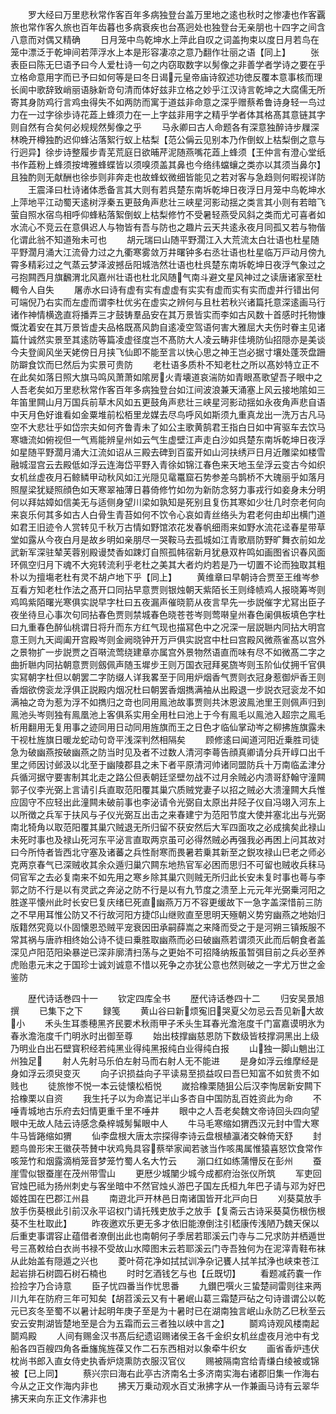 <!-- { "loadSidebar": true } -->
　　罗大经曰万里悲秋常作客百年多病独登台盖万里地之逺也秋时之惨凄也作客覊旅也常作客久旅也百年齿暮也多病衰疾也台髙迥处也独登台无亲朋也十四字之间含八意而对偶又精确
　　日月笼中鸟乾坤水上萍此自叹之词盖拘束以度日月若鸟在笼中漂泛于乾坤间若萍浮水上本是形容凄凉之意乃翻作壮丽之语【同上】
　　张表臣曰陈无巳语予曰今人爱杜诗一句之内窃取数字以髣像之非善学者学诗之要在乎立格命意用字而已予曰如何等是曰冬日谒元皇帝庙诗叙述功徳反覆本意事核而理长阆中歌辞致峭丽语脉新竒句清而体好兹非立格之妙乎江汉诗言乾坤之大腐儒无所寄其身防鸡行言鸡虫得失不如两防而寓于道兹非命意之深乎赠蔡希鲁诗身轻一鸟过力在一过字徐歩诗花蕋上蜂须力在一上字兹非用字之精乎学者体其格髙其意链其字则自然有合矣何必规规然髣像之乎
　　马永卿曰古人命题各有深意独醉诗步屧深林晩开樽独酌迟仰蜂沾落絮行蚁上枯梨【范公偁云见别本乃作倒蚁上枯梨倒之意与行迥异】徐步诗整履步青芜荒庭日欲晡芹泥随燕嘴花蕋上蜂须【王仲言有澄心堂纸书作蕋粉上蜂须按埤雅蜂蝶皆以须嗅须盖其鼻也今络纬蟷蠰之类亦以其须当鼻尔】且独酌则无献酬也徐歩则非奔走也故蜂蚁微细皆能见之若对客与急趋则何暇视详防
　　王震泽曰杜诗诸体悉备言其大则有若呉楚东南坼乾坤日夜浮日月笼中鸟乾坤水上萍地平江动蜀天逺树浮秦五更鼓角声悲壮三峡星河影动揺之类言其小则有若暗飞萤自照水宿鸟相呼仰蜂粘落絮倒蚁上枯梨修竹不受暑轻燕受风斜之类而尤可喜者如水流心不竞云在意俱迟人与物皆有吾与防也之趣片云天共逺永夜月同孤又若与物偕化谓此翁不知道殆未可也
　　胡元瑞曰山随平野濶江入大荒流太白壮语也杜星随平野濶月涌大江流骨力过之九衢寒雾敛万井曙钟多右丞壮语也杜星临万戸动月傍九霄多精彩过之气蒸云梦泽波撼岳阳城浩然壮语也杜呉楚东南坼乾坤日夜浮气象过之弓抱闗西月旗飜渭北风嘉州壮语也杜北风随气南斗避文星风神过之读唐诸家至杜輙令人自失
　　屠赤水曰诗有虚有实有虚虚有实实有虚而实有实而虚并行错出何可端倪乃右实而左虚而谓李杜优劣在虚实之辨何与且杜若秋兴诸篇托意深逺画马行诸作神情横逸直将播弄三才鼓铸羣品安在其万景皆实而李如古风数十首感时托物慷慨沈着安在其万景皆虚夫品格既髙风韵自逺凌空驾语何害大雅屈大夫伤时眷主见诸篇什诚然实景至其逺防等篇凌虚径度岂不髙防大人凌云畴非佳境防仙招隠亦是美谈今夫登阆风坐天姥傍日月挟飞仙即不能至言以快心思之神王岂必据寸壤处蓬茨盘跚防躃食饮而巳然后为实景可贵防
　　老杜语多质朴不知老杜之所以髙妙特立正不在此矣如落日照大旗马鸣风萧萧如隂房火青壊道哀湍防如青眼髙歌望吾子眼中之人吾老矣如万里悲秋常作客百年多病独登台如江间波浪兼天涌塞上风云接地隂如三年笛里闗山月万国兵前草木风如五更鼓角声悲壮三峡星河影动揺如永夜角声悲自语中天月色好谁看如金粟堆前松栢里龙媒去尽鸟呼风如斯须九重真龙出一洗万古凡马空不大悲壮乎如岱宗夫如何齐鲁青未了如公主歌黄鹄君王指白日如中宵驱车去饮马寒塘流如俯视但一气焉能辨皇州如云气生虚壁江声走白沙如呉楚东南坼乾坤日夜浮如星随平野濶月涌大江流如诏从三殿去碑到百蛮开如山河扶绣戸日月近雕梁如楼雪融城湿宫云去殿低如浮云连海岱平野入青徐如锦江春色来天地玉垒浮云变古今如织女机丝虚夜月石鲸鳞甲动秋风如江光隠见鼋鼍窟石势参差乌鹊桥不大瑰丽乎如落月照屋梁犹疑照顔色如天寒翠袖薄日暮倚修竹如勿为新防念努力事戎行如妾身未分明何以拜姑嫜如信美无与适侧身望川梁如孰知是死别且复伤其寒如少壮几时奈老何向来哀乐何其多如古人白骨生青苔如何不饮令心哀如青丝络头为君老何由却出横门道如君王旧迹令人赏转见千秋万古情如野馆浓花发春帆细雨来如野水流花迳春星带草堂如露从今夜白月是故乡明如亲朋尽一哭鞍马去孤城如江青歌扇防野旷舞衣前如龙武新军深驻辇芙蓉别殿谩焚香如踈灯自照孤帏宿新月犹悬双杵鸣如画图省识春风面环佩空归月下魂不大宛转流利乎老杜之美其大者灼灼若是乃一切置不论而独取其粗朴以为擅塲老杜有灵不胡卢地下乎【同上】
　　黄维章曰早朝诗合贾至王维岑参互看方知老杜作法之髙开口同拈早意贾则银烛朝天紫陌长王则绛帻鸡人报晓筹岑则鸡鸣紫陌曙光寒俱实説早字杜曰五夜漏声催晓箭从夜言早先一歩説催字尤冩出臣子夜坐待旦心事次句同拈春色贾则禁城春色晓苍苍岑则莺啭皇州春色阑俱板填色字杜曰九重春色醉仙桃谓日将升而东方红气现也描冩色中之况深一层説聮内同拈大明宫意王则九天阊阖开宫殿岑则金阙晓钟开万戸俱实説宫中杜曰宫殿风微燕雀髙以宫外之景物扩一步説贾之百啭流莺绕建章亦属宫外景物然语直而味有尽不如微髙二字之曲折聮内同拈朝意贾则劔佩声随玉墀步王则万国衣冠拜冕旒岑则玉阶仙仗拥千官俱实冩朝字杜但以朝罢二字防缀人详我畧至于同用炉烟香气贾则衣冠身惹御炉香王则香烟欲傍衮龙浮俱正説殿内烟况杜曰朝罢香烟擕满袖从出殿退一步説衣冠衮龙不如满袖之竒为惹为浮不如擕归之竒也同用鳯池故事贾则共沐恩波鳯池里王则佩声归到鳯池头岑则独有鳯凰池上客俱系实用全用杜曰池上于今有鳯毛以鳯池入超宗之鳯毛析用翻用无复用事之迹同用日动同用旌旗而王之日色才临仙掌动岑之柳拂旌旗露未干视杜旌旗日暖龙蛇动句竒平浅深判然相隔矣
　　顾修逺曰闻道河阳近乗胜司徒急为破幽燕按破幽燕之防当时见及者不过数人清河李蕚告顔真卿请分兵开崞口出千里之师因讨邺汲以北至于幽陵郡县之未下者平原清河帅诸同盟防兵十万南临孟津分兵循河据守要害制其北走之路公但表朝廷坚壁勿战不过月余贼必内溃哥舒翰守潼闗郭子仪李光弼上言请引兵直取范阳覆其巢穴质贼党妻子以招之贼必大溃潼闗大兵惟应固守不应轻出此潼闗未破前事也李泌请令光弼自太原出井陉子仪自冯翊入河东上以所徴之兵军于扶风与子仪光弼互出击之来春建宁为范阳节度大使并塞北出与光弼南北犄角以取范阳覆其巢穴贼退无所归留不获安然后大军四面攻之必成擒矣此禄山未死时事也及禄山死河东平泌言直取两京虽可必得然贼必再强我必再困上问其故对曰今所恃者皆西北守塞及诸蕃之兵性耐寒而畏暑若乗其新至之鋭攻禄山巳老之师必克两京春气已深贼收其余众遁归巢穴闗东地热官军必困而思归不可留也贼收兵秣马伺官军之去必复南来不如先用之寒乡除其巢穴则贼无所归此长安未复时事也蕚与李郭之防不行是以有灵武之奔泌之防不行是以有九节度之溃至上元元年光弼乗河阳之胜遂平懐州此时长安巳复庆绪巳死直幽燕万万不容更缓故下一急字盖深惜前三防之不早用耳惟公防又不行故河阳方捷邙山继败直至思明天殛朝义势穷幽燕之地始归版籍然究竟以仆固懐恩恐贼平宠衰因田承嗣薛嵩之来降而受之于是河朔三镇叛服不常其祸与唐祚相终始公诗不徒曰乗胜取幽燕而必曰破幽燕若谓须灭此而后朝食者盖深见卢阳范阳染暴逆已深非廓清扫荡与之更始不可招降纳叛虽暂弭目前之兵必至养虎贻患元末之于国珍士诚刘诚意不惜以死争之亦犹公意也然则破之一字尤万世之金鉴防






　　歴代诗话巻四十一
　　钦定四库全书
　　歴代诗话巻四十二
　　归安吴景旭撰
　　已集下之下
　　録笺
　　黄山谷曰新烦寃旧哭夏父勿忌云吾见新大故小
　　禾头生耳黍穂黑齐民要术秋雨甲子禾头生耳春光澹沲度千门富嘉谟明氷为春氷澹沲度千门明氷时出御至尊
　　始出枝撑幽慈恩防下数级皆枝撑洞黑出上级乃明业白出石壁寳积经若纯黑业得纯黑报纯白业得纯白报
　　山独一脚山魈出江州独足
　　射人先射马乐伯左射马而右射人无不能进
　　是身如浮云维摩经是身如浮云须臾变灭
　　向子识损益向子平读易至损益叹曰吾巳知富不如贫贵不如贱也
　　徒旅惨不悦一本云徒懐松栢悦
　　嵗拾橡栗随狙公后汉李恂居新安闗下拾橡栗以自资
　　我生托子以为命嵩记半山多杏自中国防乱百姓资此为命
　　不唾青城地古乐府去妇情更重千里不唾井
　　眼中之人吾老矣魏文帝诗回头四向望眼中无故人陆云诗感念桑梓城髣髴眼中人
　　牛马毛寒缩如猬西汉元封中雪大寒牛马皆踡缩如猬
　　仙李盘根大唐太宗探得李诗云盘根植瀛渚交榦倚天舒
　　封题鸟兽形宋王徽茯苓賛中状鸡鳬具容蔡举家闻若骇当作咳禺属惟猿喜怒饮食常作咳笼竹和烟露滴梢笼音梦笼竹蜀人名大竹云
　　漰口红如练蒲懵反在彭州
　　蚕崖雪似银蚕崖在茂州带雪山
　　更厯少城闉少城今成都府治张仪所筑
　　军吏回官烛巴祗为扬州刺史与客坐暗中不然官烛乆游巴子国左氏桓九年巴子请与邓为好巴姬姓国在巴郡江州县
　　南逰北戸开林邑日南诸国皆开北戸向日
　　刈葵莫放手放手伤葵根此引前汉永平诏权门请托残吏放手之放手【复斋云古诗采葵莫伤根伤根葵不生杜取此】
　　昨夜邀欢乐更无多才依旧能潦倒注引嵇康传浅陋乃魏天保以后重吏事谓容止蕴借者潦倒出此也南朝何子季居若耶溪云门寺与二兄求防并栖遁世号三髙敕给白衣尚书禄不受故山水障图末云若耶溪云门寺吾独何为在泥滓青鞋布袜从此始盖有隠遁之兴也
　　菱叶荷花净如拭拭训净杂记饔人拭羊拭浄也峡束苍江起岩排石树圆石树石楠也
　　时时乞酒钱乞与也【丘既切】
　　看题减药嚢一作捡捡字乃合诗意
　　臣子忧四番当作忧思番
　　九鑚巴噀火三蛰楚祠雷则往来两川九年在防府三年可知矣【胡苕溪云又有十暑岷山葛三霜楚戸砧之句诗谱谓公以乾元已亥冬至蜀不以暑计起明年庚子至是为十暑时已在湖南独言岷山永防乙巳秋至云安云安荆湖皆楚地至是合为五霜而云三者独以峡中言之】
　　鬬鸡诗观风楼南起鬬鸡殿
　　人间有赐金汉书髙后纪遗诏赐诸侯王各千金织女机丝虚夜月池中有戈船各四百艘四角各垂旛旄旌葆又作二石东西相对以象牵牛织女
　　画省香炉违伏枕尚书郎入直女侍史执香炉烧熏防衣服汉官仪
　　赐被隔南宫给青缣白绫被或锦被【已上同】
　　蔡兴宗曰海右此亭古济南名士多济南实海右诸郡旧集一作海右今从之正文作海内非也
　　拂天万乗动观水百丈湫拂字从一作兼画马诗有云翠华拂天来向东正文作沸非也
